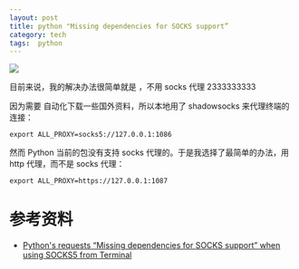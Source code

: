 ```yaml
---
layout: post
title: python "Missing dependencies for SOCKS support” 
category: tech
tags:  python
---
```

![](https://cdn.kelu.org/blog/tags/python.jpg)

目前来说，我的解决办法很简单就是 ，不用 socks 代理 2333333333

因为需要 自动化下载一些国外资料，所以本地用了 shadowsocks 来代理终端的连接：

	export ALL_PROXY=socks5://127.0.0.1:1086

然而 Python 当前的包没有支持 socks 代理的。于是我选择了最简单的办法，用 http 代理，而不是 socks 代理：

	export ALL_PROXY=https://127.0.0.1:1087

# 参考资料

* [Python's requests “Missing dependencies for SOCKS support” when using SOCKS5 from Terminal](https://stackoverflow.com/questions/38794015/pythons-requests-missing-dependencies-for-socks-support-when-using-socks5-fro)
